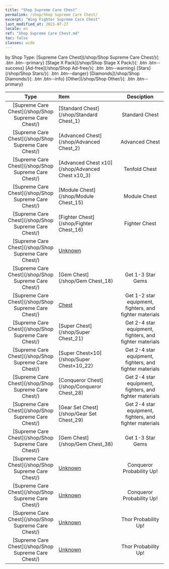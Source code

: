 ```yaml
---
title: "Shop Supreme Care Chest"
permalink: /shop/Shop Supreme Care Chest/
excerpt: "Wing Fighter Supreme Care Chest"
last_modified_at: 2023-07-27
locale: en
ref: "Shop Supreme Care Chest.md"
toc: false
classes: wide
---
```


  by Shop Type:  [Supreme Care Chest](/shop/Shop Supreme Care Chest/){: .btn .btn--primary}   [Stage X Pack](/shop/Shop Stage X Pack/){: .btn .btn--success}   [Ad-free](/shop/Shop Ad-free/){: .btn .btn--warning}   [Stars](/shop/Shop Stars/){: .btn .btn--danger}   [Diamonds](/shop/Shop Diamonds/){: .btn .btn--info}   [Other](/shop/Shop Other/){: .btn .btn--primary} 

  |    Type   |   Item   | Desciption |
  |:---------:|:---------|:----------:|
 [Supreme Care Chest](/shop/Shop Supreme Care Chest/) |[Standard Chest](/shop/Standard Chest_1) | Standard Chest | 
 [Supreme Care Chest](/shop/Shop Supreme Care Chest/) |[Advanced Chest](/shop/Advanced Chest_2) | Advanced Chest | 
 [Supreme Care Chest](/shop/Shop Supreme Care Chest/) |[Advanced Chest x10](/shop/Advanced Chest x10_3) | Tenfold Chest | 
 [Supreme Care Chest](/shop/Shop Supreme Care Chest/) |[Module Chest](/shop/Module Chest_15) | Module Chest | 
 [Supreme Care Chest](/shop/Shop Supreme Care Chest/) |[Fighter Chest](/shop/Fighter Chest_16) | Fighter Chest | 
 [Supreme Care Chest](/shop/Shop Supreme Care Chest/) |[Unknown](/shop/Unknown_17) |  | 
 [Supreme Care Chest](/shop/Shop Supreme Care Chest/) |[Gem Chest](/shop/Gem Chest_18) | Get 1-3 Star Gems | 
 [Supreme Care Chest](/shop/Shop Supreme Care Chest/) |[Chest](/shop/Chest_20) | Get 1-2 star equipment, fighters, and fighter materials | 
 [Supreme Care Chest](/shop/Shop Supreme Care Chest/) |[Super Chest](/shop/Super Chest_21) | Get 2-4 star equipment, fighters, and fighter materials | 
 [Supreme Care Chest](/shop/Shop Supreme Care Chest/) |[Super Chest×10](/shop/Super Chest×10_22) | Get 2-4 star equipment, fighters, and fighter materials | 
 [Supreme Care Chest](/shop/Shop Supreme Care Chest/) |[Conqueror Chest](/shop/Conqueror Chest_28) | Get 2-4 star equipment, fighters, and fighter materials | 
 [Supreme Care Chest](/shop/Shop Supreme Care Chest/) |[Gear Set Chest](/shop/Gear Set Chest_29) | Get 2-4 star equipment, fighters, and fighter materials | 
 [Supreme Care Chest](/shop/Shop Supreme Care Chest/) |[Gem Chest](/shop/Gem Chest_38) | Get 1-3 Star Gems | 
 [Supreme Care Chest](/shop/Shop Supreme Care Chest/) |[Unknown](/shop/Unknown_40) | Conqueror Probability Up! | 
 [Supreme Care Chest](/shop/Shop Supreme Care Chest/) |[Unknown](/shop/Unknown_41) | Conqueror Probability Up! | 
 [Supreme Care Chest](/shop/Shop Supreme Care Chest/) |[Unknown](/shop/Unknown_42) | Thor Probability Up! | 
 [Supreme Care Chest](/shop/Shop Supreme Care Chest/) |[Unknown](/shop/Unknown_43) | Thor Probability Up! | 
